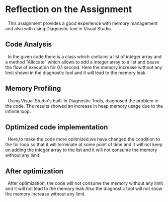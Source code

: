 ﻿# Reflection on the Assignment

&nbsp;&nbsp;This assignment provides a good experience with memory management and also with using Diagnostic tool in Visual Studio.
## Code Analysis
&nbsp;&nbsp;In the given code,there is a class which contains a list of integer array and a method "Allocate" which allows to add a integer array to a list and pause the flow of execution for 0.1 second. Here the memory increase without any limit shown in the  diagnostic  tool and it will lead to the memory leak.
## Memory Profiling
&nbsp;&nbsp;Using Visual Studio's built-in Diagnostic Tools, diagnosed the problem in the code. The results showed an increase in heap memory usage due to the infinite loop.
## Optimized code implementation
&nbsp;&nbsp;Here,to make the code more optimized,we have changed the condition to the for loop so that it will terminate at some point of time and it will not keep on adding the integer array to the list and it will not consume the memory without any limit.
## After optimization
&nbsp;&nbsp;After optimization, the code will not consume the memory without any limit and it will not lead to the memory leak.Also the diagnostic tool will not show the memory increase without any limit.